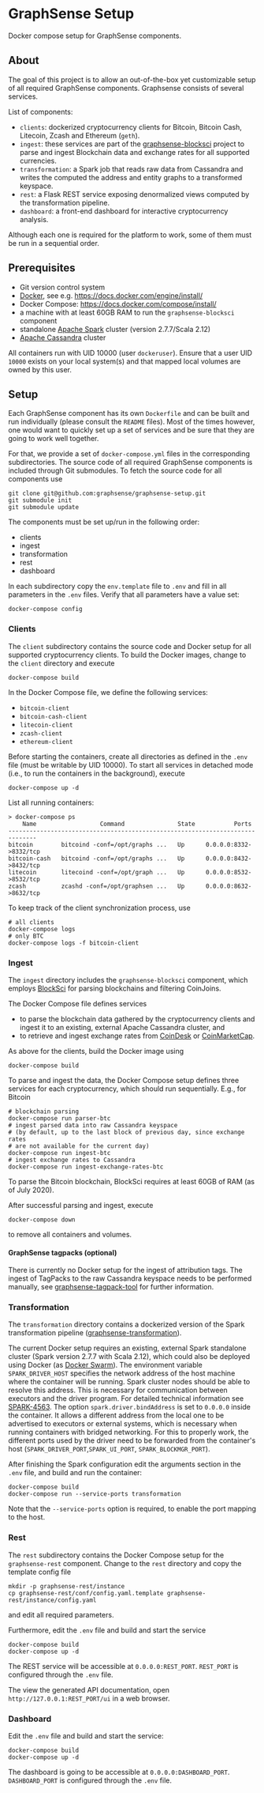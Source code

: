 # GraphSense Setup

Docker compose setup for GraphSense components.


## About

The goal of this project is to allow an out-of-the-box yet customizable setup
of all required GraphSense components. Graphsense consists of several services.

List of components:
- `clients`: dockerized cryptocurrency clients for Bitcoin, Bitcoin Cash,
  Litecoin, Zcash and Ethereum (`geth`).
- `ingest`: these services are part of the 
   [graphsense-blocksci][graphsense-blocksci] project to parse and ingest
   Blockchain data and exchange rates for all supported currencies.
- `transformation`: a Spark job that reads raw data from Cassandra and writes
   the computed the address and entity graphs to a transformed keyspace.
- `rest`: a Flask REST service exposing denormalized views computed by the
  transformation pipeline.
- `dashboard`: a front-end dashboard for interactive cryptocurrency analysis.

Although each one is required for the platform to work, some of them must be run
in a sequential order.


## Prerequisites

- Git version control system
- [Docker][docker], see e.g. https://docs.docker.com/engine/install/
- Docker Compose: https://docs.docker.com/compose/install/
- a machine with at least 60GB RAM to run the `graphsense-blocksci` component
- standalone [Apache Spark][apache-spark] cluster (version 2.7.7/Scala 2.12)
- [Apache Cassandra][apache-cassandra] cluster

All containers run with UID 10000 (user `dockeruser`). Ensure that a user
UID `10000` exists on your local system(s) and that mapped local volumes are
owned by this user.


## Setup

Each GraphSense component has its own `Dockerfile` and can be built and run
individually (please consult the `README` files). Most of the times however,
one would want to quickly set up a set of services and be sure that they are
going to work well together.

For that, we provide a set of `docker-compose.yml` files in the corresponding
subdirectories. The source code of all required GraphSense components is
included through Git submodules. To fetch the source code for all components use

```
git clone git@github.com:graphsense/graphsense-setup.git
git submodule init
git submodule update
```

The components must be set up/run in the following order:

- clients
- ingest
- transformation
- rest
- dashboard

In each subdirectory copy the `env.template` file to `.env` and fill in all
parameters in the `.env` files. Verify that all parameters have a value set:

```
docker-compose config
```


### Clients

The `client` subdirectory contains the source code and Docker setup for
all supported cryptocurrency clients. To build the Docker images, change
to the `client` directory and execute

```
docker-compose build
```

In the Docker Compose file, we define the following services:

- `bitcoin-client`
- `bitcoin-cash-client`
- `litecoin-client`
- `zcash-client`
- `ethereum-client`

Before starting the containers, create all directories as defined in the `.env`
file (must be writable by UID 10000). To start all services in detached mode
(i.e., to run the containers in the
background), execute

```
docker-compose up -d
```

List all running containers:

```
> docker-compose ps
    Name                  Command               State           Ports
------------------------------------------------------------------------------
bitcoin        bitcoind -conf=/opt/graphs ...   Up      0.0.0.0:8332->8332/tcp
bitcoin-cash   bitcoind -conf=/opt/graphs ...   Up      0.0.0.0:8432->8432/tcp
litecoin       litecoind -conf=/opt/graph ...   Up      0.0.0.0:8532->8532/tcp
zcash          zcashd -conf=/opt/graphsen ...   Up      0.0.0.0:8632->8632/tcp
```

To keep track of the client synchronization process, use

```
# all clients
docker-compose logs
# only BTC
docker-compose logs -f bitcoin-client
```


### Ingest

The `ingest` directory includes the `graphsense-blocksci` component, which
employs [BlockSci][blocksci] for parsing blockchains and filtering CoinJoins.

The Docker Compose file defines services
- to parse the blockchain data gathered by the cryptocurrency clients and
  ingest it to an existing, external Apache Cassandra cluster, and
- to retrieve and ingest exchange rates from [CoinDesk][coindesk] or
  [CoinMarketCap][coinmarketcap].

As above for the clients, build the Docker image using

```
docker-compose build
```

To parse and ingest the data, the Docker Compose setup defines three services
for each cryptocurrency, which should run sequentially. E.g., for Bitcoin

```
# blockchain parsing
docker-compose run parser-btc
# ingest parsed data into raw Cassandra keyspace
# (by default, up to the last block of previous day, since exchange rates
# are not available for the current day)
docker-compose run ingest-btc
# ingest exchange rates to Cassandra
docker-compose run ingest-exchange-rates-btc
```

To parse the Bitcoin blockchain, BlockSci requires at least 60GB of RAM
(as of July 2020).

After successful parsing and ingest, execute

```
docker-compose down
```

to remove all containers and volumes.

#### GraphSense tagpacks (optional)

There is currently no Docker setup for the ingest of attribution tags.
The ingest of TagPacks to the raw Cassandra keyspace needs to be
performed manually, see [graphsense-tagpack-tool][graphsense-tagpack-tool]
for further information.


### Transformation

The `transformation` directory contains a dockerized version of the Spark
transformation pipeline ([graphsense-transformation][graphsense-transformation]).

The current Docker setup requires an existing, external Spark standalone cluster
(Spark version 2.7.7 with Scala 2.12), which could also be deployed using Docker
(as [Docker Swarm](https://docs.docker.com/get-started/swarm-deploy/)).
The environment variable `SPARK_DRIVER_HOST` specifies the network address of
the host machine where the container will be running. Spark cluster nodes should
be able to resolve this address. This is necessary for communication between
executors and the driver program. For detailed technical information see
[SPARK-4563](https://issues.apache.org/jira/browse/SPARK-4563).
The option `spark.driver.bindAddress` is set to `0.0.0.0` inside the container.
It allows a different address from the local one to be advertised to
executors or external systems, which is necessary when running containers
with bridged networking. For this to properly work, the different
ports used by the driver need to be forwarded from the container's host
(`SPARK_DRIVER_PORT`,`SPARK_UI_PORT`, `SPARK_BLOCKMGR_PORT`).

After finishing the Spark configuration edit the arguments section in the
`.env` file, and build and run the container:

```
docker-compose build
docker-compose run --service-ports transformation
```

Note that the `--service-ports` option is required, to enable the port mapping
to the host.


### Rest

The `rest` subdirectory contains the Docker Compose setup for the
`graphsense-rest` component.
Change to the `rest` directory and copy the template config file

```
mkdir -p graphsense-rest/instance
cp graphsense-rest/conf/config.yaml.template graphsense-rest/instance/config.yaml
```

and edit all required parameters.

Furthermore, edit the `.env` file and build and start the service

```
docker-compose build
docker-compose up -d
```

The REST service will be accessible at `0.0.0.0:REST_PORT`. `REST_PORT` is
configured through the `.env` file.

The view the generated API documentation, open `http://127.0.0.1:REST_PORT/ui`
in a web browser.

### Dashboard

Edit the `.env` file and build and start the service:

```
docker-compose build
docker-compose up -d
```

The dashboard is going to be accessible at `0.0.0.0:DASHBOARD_PORT`.
`DASHBOARD_PORT` is configured through the `.env` file.


[apache-spark]: https://spark.apache.org/downloads.html
[apache-cassandra]: http://cassandra.apache.org/download
[graphsense-blocksci]: https://github.com/graphsense/graphsense-blocksci
[docker]: https://www.docker.com
[blocksci]: https://github.com/citp/BlockSci
[coindesk]: https://www.coindesk.com/api
[coinmarketcap]: https://coinmarketcap.com
[graphsense-tagpack-tool]: https://github.com/graphsense/graphsense-tagpack-tool
[graphsense-transformation]: https://github.com/graphsense/graphsense-transformation
